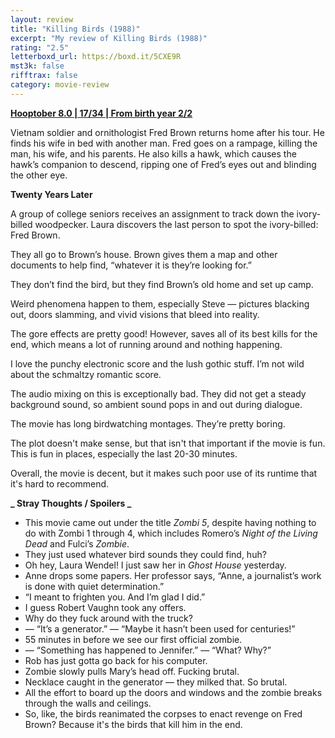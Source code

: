 ```yaml
---
layout: review
title: "Killing Birds (1988)"
excerpt: "My review of Killing Birds (1988)"
rating: "2.5"
letterboxd_url: https://boxd.it/5CXE9R
mst3k: false
rifftrax: false
category: movie-review
---
```


<b><a href="https://boxd.it/pOvfW/detail#item-3630807379">Hooptober 8.0 | 17/34 | From birth year 2/2</a></b>

Vietnam soldier and ornithologist Fred Brown returns home after his tour. He finds his wife in bed with another man. Fred goes on a rampage, killing the man, his wife, and his parents. He also kills a hawk, which causes the hawk’s companion to descend, ripping one of Fred’s eyes out and blinding the other eye.

<b>Twenty Years Later</b>

A group of college seniors receives an assignment to track down the ivory-billed woodpecker. Laura discovers the last person to spot the ivory-billed: Fred Brown.

They all go to Brown’s house. Brown gives them a map and other documents to help find, “whatever it is they’re looking for.”

They don’t find the bird, but they find Brown’s old home and set up camp.

Weird phenomena happen to them, especially Steve — pictures blacking out, doors slamming, and vivid visions that bleed into reality.

The gore effects are pretty good! However, saves all of its best kills for the end, which means a lot of running around and nothing happening.

I love the punchy electronic score and the lush gothic stuff. I’m not wild about the schmaltzy romantic score.

The audio mixing on this is exceptionally bad. They did not get a steady background sound, so ambient sound pops in and out during dialogue.

The movie has long birdwatching montages. They’re pretty boring.

The plot doesn't make sense, but that isn't that important if the movie is fun. This is fun in places, especially the last 20-30 minutes.

Overall, the movie is decent, but it makes such poor use of its runtime that it's hard to recommend.

<b>**_ Stray Thoughts / Spoilers _**</b>

- This movie came out under the title <i>Zombi 5</i>, despite having nothing to do with Zombi 1 through 4, which includes Romero’s <i>Night of the Living Dead</i> and Fulci’s <i>Zombie</i>.
- They just used whatever bird sounds they could find, huh?
- Oh hey, Laura Wendel! I just saw her in <i>Ghost House</i> yesterday.
- Anne drops some papers. Her professor says, “Anne, a journalist’s work is done with quiet determination.”
- “I meant to frighten you. And I’m glad I did.”
- I guess Robert Vaughn took any offers.
- Why do they fuck around with the truck?
- — “It’s a generator.” — “Maybe it hasn’t been used for centuries!”
- 55 minutes in before we see our first official zombie.
- — “Something has happened to Jennifer.” — “What? Why?”
- Rob has just gotta go back for his computer.
- Zombie slowly pulls Mary’s head off. Fucking brutal.
- Necklace caught in the generator — they milked that. So brutal.
- All the effort to board up the doors and windows and the zombie breaks through the walls and ceilings.
- So, like, the birds reanimated the corpses to enact revenge on Fred Brown? Because it's the birds that kill him in the end.
